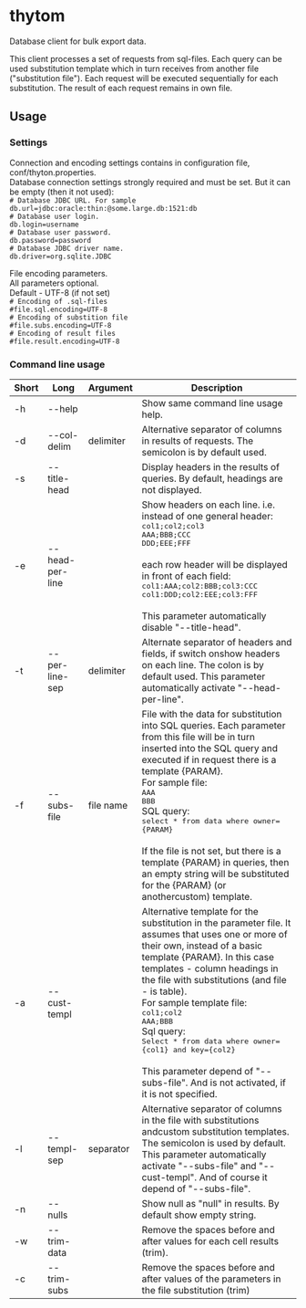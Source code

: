 # thytom
Database client for bulk export data.  

This client processes a set of requests from sql-files. Each query can be used substitution template which in turn receives from another file ("substitution file"). Each request will be executed sequentially for each substitution. The result of each request remains in own file.

## Usage  
### Settings
Connection and encoding settings contains in configuration file, conf/thyton.properties.  
Database connection settings strongly required and must be set. But it can be empty (then it not used):  
`# Database JDBC URL. For sample`  
`db.url=jdbc:oracle:thin:@some.large.db:1521:db`  
`# Database user login.`  
`db.login=username`  
`# Database user password.`  
`db.password=password`  
`# Database JDBC driver name.`  
`db.driver=org.sqlite.JDBC`  

File encoding parameters.  
All parameters optional.  
Default - UTF-8 (if not set)  
`# Encoding of .sql-files`  
`#file.sql.encoding=UTF-8`  
`# Encoding of substition file`  
`#file.subs.encoding=UTF-8`  
`# Encoding of result files`  
`#file.result.encoding=UTF-8`  

### Command line usage
<table>
<thead>
	<tr>
		<th>Short</th>
		<th>Long</th>
		<th>Argument</th>
		<th>Description</th>
	</tr>
</thead>
<tbody>
	<tr>
		<td>-h</td>
		<td>--help</td>
		<td></td>
		<td>Show same command line usage help.</td>
	</tr>
	<tr>
	  <td>-d</td>
	  <td>--col-delim</td>
	  <td>delimiter</td>
	  <td>
	    Alternative separator of columns in
      results of requests. The semicolon is by
      default used.
    </td
  </tr>
  <tr>
    <td>-s</td>
    <td>--title-head</td>
    <td></td>
    <td>
      Display headers in the results of
      queries. By default, headings are not
      displayed.
    </td>
  </tr>
  <tr>
    <td>-e</td>
    <td>--head-per-line</td>
    <td></td>
    <td>
      Show headers on each line. i.e. instead of one general header:<br>
      <tt>col1;col2;col3</tt><br>
      <tt>AAA;BBB;CCC</tt><br>
      <tt>DDD;EEE;FFF</tt><br>
      <br>
      each row header will be displayed in front of each field:<br>
      <tt>col1:AAA;col2:BBB;col3:CCC</tt><br>
      <tt>col1:DDD;col2:EEE;col3:FFF</tt><br>
      <br>
      This parameter automatically disable "--title-head".
    </td>
  </tr>
  <tr>
    <td>-t</td>
    <td>--per-line-sep</td>
    <td>delimiter</td>
    <td>
      Alternate separator of headers and
      fields, if switch onshow headers on each
      line. The colon is by default used.
      This parameter automatically activate
      "--head-per-line".
    </td>
  </tr>
  <tr>
    <td>-f</td>
    <td>--subs-file</td>
    <td>file name</td>
    <td>
      File with the data for substitution into
      SQL queries. Each parameter from this
      file will be in turn inserted into the
      SQL query and executed if in request
      there is a template {PARAM}.<br>
      For sample file:<br>
      <tt>AAA</tt><br>
      <tt>BBB</tt><br>
      SQL query:<br>
      <tt>select * from data where owner={PARAM}</tt><br><br>
      If the file is not set, but there is a
      template {PARAM} in queries, then an
      empty string will be substituted for the
      {PARAM} (or anothercustom) template.
    </td>
  </tr>
  <tr>
    <td>-a</td>
    <td>--cust-templ</td>
    <td></td>
    <td>
      Alternative template for the substitution
      in the parameter file. It assumes that
      uses one or more of their own, instead of
      a basic template {PARAM}. In this case
      templates - column headings in the file
      with substitutions (and file - is table).<br>
      For sample template file:<br>
      <tt>col1;col2</tt><br>
      <tt>AAA;BBB</tt><br>
      Sql query:<br>
      <tt>Select * from data where owner={col1} and key={col2}</tt><br><br>
      This parameter depend of "--subs-file". And
      is not activated, if it is not specified.
    </td>
  </tr>
  <tr>
    <td>-l</td>
    <td>--templ-sep</td>
    <td>separator</td>
    <td>
      Alternative separator of columns in the
      file with substitutions andcustom
      substitution templates.
      The semicolon is used by default.
      This parameter automatically activate
      "--subs-file" and "--cust-templ". And of
      course it depend of "--subs-file".
    </td>
  </tr>
  <tr>
    <td>-n</td>
    <td>--nulls</td>
    <td></td>
    <td>
      Show null as "null" in results.
      By default show empty string.
    </td>
  </tr>
  <tr>
    <td>-w</td>
    <td>--trim-data</td>
    <td></td>
    <td>
      Remove the spaces before and after values
      for each cell results (trim).
    </td>
  </tr>
  <tr>
    <td>-c</td>
    <td>--trim-subs</td>
    <td></td>
    <td>
      Remove the spaces before and after values
      of the parameters in the file
      substitution (trim)
    </td>
  </tr>
</tbody>
</table>
